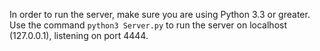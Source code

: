 In order to run the server, make sure you are using Python 3.3 or greater. Use the command `python3 Server.py` to run the server on localhost (127.0.0.1), listening on port 4444.
